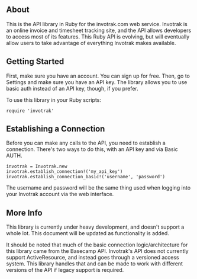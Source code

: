 About
-----
This is the API library in Ruby for the invotrak.com web service.  Invotrak is an online invoice and timesheet tracking site, and the API allows developers to access most of its features.  This Ruby API is evolving, but will eventually allow users to take advantage of everything Invotrak makes available.

Getting Started
---------------
First, make sure you have an account.  You can sign up for free.  Then, go to Settings and make sure you have an API key.  The library allows you to use basic auth instead of an API key, though, if you prefer.

To use this library in your Ruby scripts:

    require 'invotrak'

Establishing a Connection
-------------------------
Before you can make any calls to the API, you need to establish a connection.  There's two ways to do this, with an API key and via Basic AUTH.

    invotrak = Invotrak.new
    invotrak.establish_connection!('my_api_key')
    invotrak.establish_connection_basic!('username', 'password')

The username and password will be the same thing used when logging into your Invotrak account via the web interface.

More Info
---------
This library is currently under heavy development, and doesn't support a whole lot.  This document will be updated as functionality is added.

It should be noted that much of the basic connection logic/architecture for this library came from the Basecamp API.  Invotrak's API does not currently support ActiveResource, and instead goes through a versioned access system.  This library handles that and can be made to work with different versions of the API if legacy support is required.